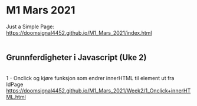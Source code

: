 # M1 Mars 2021

Just a Simple Page:
<br>https://doomsignal4452.github.io/M1_Mars_2021/index.html
<br>
<br><h2>Grunnferdigheter i Javascript (Uke 2)</h2>
<br>1 - Onclick og kjøre funksjon som endrer innerHTML til element ut fra IdPage
<br>https://doomsignal4452.github.io/M1_Mars_2021/Week2/1_Onclick+innerHTML.html